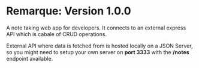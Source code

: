 # Remarque: Version 1.0.0
A note taking web app for developers. It connects to an external express API which is cabale of CRUD operations. 

External API where data is fetched from is hosted locally on a JSON Server, so you might need to setup your own server on __port 3333__ with the __/notes__ endpoint available.
